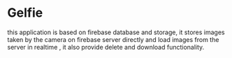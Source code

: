 # Gelfie
  this application is based on firebase database and storage, it stores images taken by the camera on firebase server directly and load images from the
  server in realtime , it also provide delete and download functionality.
